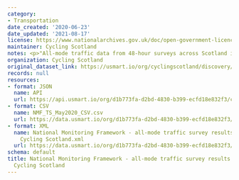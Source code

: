 ```yaml
---
category:
- Transportation
date_created: '2020-06-23'
date_updated: '2021-08-17'
license: https://www.nationalarchives.gov.uk/doc/open-government-licence/version/3/
maintainer: Cycling Scotland
notes: <p>"All-mode traffic data from 48-hour surveys across Scotland in May 2020"</p>
organization: Cycling Scotland
original_dataset_link: https://usmart.io/org/cyclingscotland/discovery/discovery-view-detail/efd6da79-b22b-404b-86f4-dfd2987ba92e
records: null
resources:
- format: JSON
  name: API
  url: https://api.usmart.io/org/d1b773fa-d2bd-4830-b399-ecfd18e832f3/c8363aa0-5cff-40ba-b60a-893455bc1e0b/3/urql
- format: CSV
  name: NMF_TS_May2020_CSV.csv
  url: https://data.usmart.io/org/d1b773fa-d2bd-4830-b399-ecfd18e832f3/resource?resourceGUID=a238bc4b-b71b-4c9b-b3e9-f3d96455309d
- format: XML
  name: National Monitoring Framework - all-mode traffic survey results May 2020 -
    Cycling Scotland.xml
  url: https://data.usmart.io/org/d1b773fa-d2bd-4830-b399-ecfd18e832f3/resource?resourceGUID=b00b0df0-fbdf-47aa-833d-1eea8e7bef50
schema: default
title: National Monitoring Framework - all-mode traffic survey results May 2020 -
  Cycling Scotland
---
```

